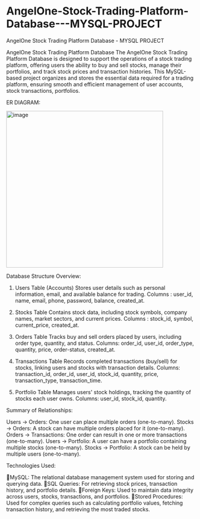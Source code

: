 # AngelOne-Stock-Trading-Platform-Database---MYSQL-PROJECT
AngelOne Stock Trading Platform Database - MYSQL PROJECT

AngelOne Stock Trading Platform Database
The AngelOne Stock Trading Platform Database is designed to support the operations of a stock trading platform, offering users the ability to buy and sell stocks, manage their portfolios, and track stock prices and transaction histories. This MySQL-based project organizes and stores the essential data required for a trading platform, ensuring smooth and efficient management of user accounts, stock transactions, portfolios.


ER DIAGRAM:

<img width="416" alt="image" src="https://github.com/user-attachments/assets/6c80ef9a-8683-4bcb-8a7a-314010335cc9" />









Database Structure Overview:

1. Users Table (Accounts)
Stores user details such as personal information, email, and available balance for trading.
Columns : user_id, name, email, phone, password, balance, created_at.

2. Stocks Table
Contains stock data, including stock symbols, company names, market sectors, and current prices.
Columns : stock_id, symbol, current_price, created_at.

3. Orders Table
Tracks buy and sell orders placed by users, including order type, quantity, and status.
Columns: order_id, user_id, order_type, quantity, price, order-status, created_at.

4. Transactions Table
Records completed transactions (buy/sell) for stocks, linking users and stocks with transaction details.
Columns: transaction_id, order_id, user_id, stock_id, quantity, price, transaction_type, transaction_time.

5. Portfolio Table
Manages users' stock holdings, tracking the quantity of stocks each user owns.
Columns: user_id, stock_id, quantity.

Summary of Relationships:

Users → Orders: One user can place multiple orders (one-to-many).
Stocks → Orders: A stock can have multiple orders placed for it (one-to-many).
Orders → Transactions: One order can result in one or more transactions (one-to-many).
Users → Portfolio: A user can have a portfolio containing multiple stocks (one-to-many).
Stocks → Portfolio: A stock can be held by multiple users (one-to-many).

Technologies Used:

MySQL: The relational database management system used for storing and querying data.
SQL Queries: For retrieving stock prices, transaction history, and portfolio details.
Foreign Keys: Used to maintain data integrity across users, stocks, transactions, and portfolios.
Stored Procedures: Used for complex queries such as calculating portfolio values, fetching transaction history, and retrieving the most traded stocks.

